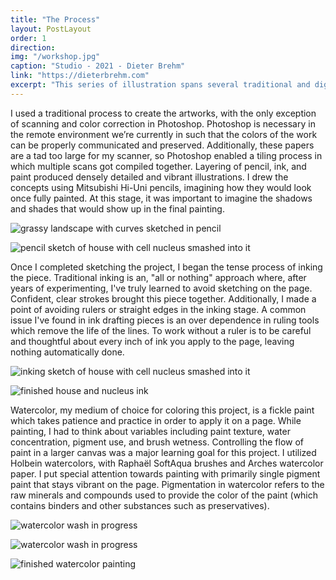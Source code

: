 ```yaml
---
title: "The Process"
layout: PostLayout
order: 1
direction:
img: "/workshop.jpg"
caption: "Studio - 2021 - Dieter Brehm"
link: "https://dieterbrehm.com"
excerpt: "This series of illustration spans several traditional and digital mediums. It is just as much about the subject matter as the journey it took to get to finished pieces. Take a look at how it came together."
---
```

I used a traditional process to create the artworks, with the only exception of scanning and color correction in Photoshop. Photoshop is necessary in the remote environment we’re currently in such that the colors of the work can be properly communicated and preserved. Additionally, these papers are a tad too large for my scanner, so Photoshop enabled a tiling process in which multiple scans got compiled together. Layering of pencil, ink, and paint produced densely detailed and vibrant illustrations. I drew the concepts using Mitsubishi Hi-Uni pencils, imagining how they would look once fully painted. At this stage, it was important to imagine the shadows and shades that would show up in the final painting.

![grassy landscape with curves sketched in pencil](/process/2.jpg)

![pencil sketch of house with cell nucleus smashed into it](/process/3.jpg)

Once I completed sketching the project, I began the tense process of inking the piece. Traditional inking is an, "all or nothing" approach where, after years of experimenting, I've truly learned to avoid sketching on the page. Confident, clear strokes brought this piece together. Additionally, I made a point of avoiding rulers or straight edges in the inking stage. A common issue I've found in ink drafting pieces is an over dependence in ruling tools which remove the life of the lines. To work without a ruler is to be careful and thoughtful about every inch of ink you apply to the page, leaving nothing automatically done.

![inking sketch of house with cell nucleus smashed into it](/process/4.jpg)

![finished house and nucleus ink](/process/5.jpg)

Watercolor, my medium of choice for coloring this project, is a fickle paint which takes patience and practice in order to apply it on a page. While painting, I had to think about variables including paint texture, water concentration, pigment use, and brush wetness. Controlling the flow of paint in a larger canvas was a major learning goal for this project. I utilized Holbein watercolors, with Raphaël SoftAqua brushes and Arches watercolor paper. I put special attention towards painting with primarily single pigment paint that stays vibrant on the page. Pigmentation in watercolor refers to the raw minerals and compounds used to provide the color of the paint (which contains binders and other substances such as preservatives).

![watercolor wash in progress](/process/wash.jpg)

![watercolor wash in progress](/process/quill.jpg)

![finished watercolor painting](/process/finished.jpg)